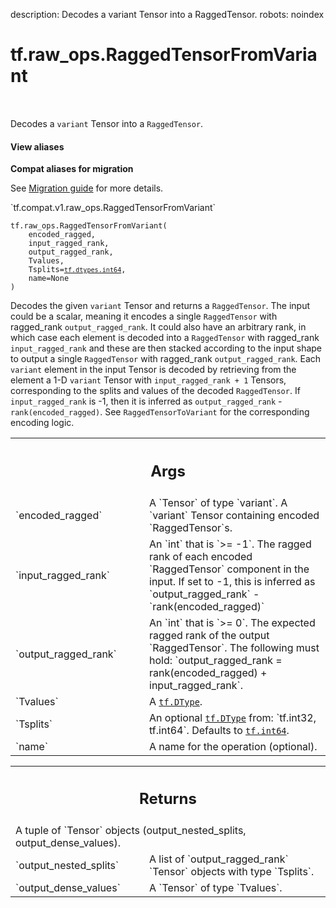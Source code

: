 description: Decodes a variant Tensor into a RaggedTensor.
robots: noindex

# tf.raw_ops.RaggedTensorFromVariant

<!-- Insert buttons and diff -->

<table class="tfo-notebook-buttons tfo-api nocontent" align="left">

</table>



Decodes a `variant` Tensor into a `RaggedTensor`.


<section class="expandable">
  <h4 class="showalways">View aliases</h4>
  <p>
<b>Compat aliases for migration</b>
<p>See
<a href="https://www.tensorflow.org/guide/migrate">Migration guide</a> for
more details.</p>
<p>`tf.compat.v1.raw_ops.RaggedTensorFromVariant`</p>
</p>
</section>

<pre class="devsite-click-to-copy prettyprint lang-py tfo-signature-link">
<code>tf.raw_ops.RaggedTensorFromVariant(
    encoded_ragged,
    input_ragged_rank,
    output_ragged_rank,
    Tvalues,
    Tsplits=<a href="../../tf/dtypes.md#int64"><code>tf.dtypes.int64</code></a>,
    name=None
)
</code></pre>



<!-- Placeholder for "Used in" -->

Decodes the given `variant` Tensor and returns a `RaggedTensor`. The input
could be a scalar, meaning it encodes a single `RaggedTensor` with ragged_rank
`output_ragged_rank`. It could also have an arbitrary rank, in which case each
element is decoded into a `RaggedTensor` with ragged_rank `input_ragged_rank`
and these are then stacked according to the input shape to output a single
`RaggedTensor` with ragged_rank `output_ragged_rank`. Each `variant` element in
the input Tensor is decoded by retrieving from the element a 1-D `variant`
Tensor with `input_ragged_rank + 1` Tensors, corresponding to the splits and
values of the decoded `RaggedTensor`. If `input_ragged_rank` is -1, then it is
inferred as `output_ragged_rank` - `rank(encoded_ragged)`. See
`RaggedTensorToVariant` for the corresponding encoding logic.

<!-- Tabular view -->
 <table class="responsive fixed orange">
<colgroup><col width="214px"><col></colgroup>
<tr><th colspan="2"><h2 class="add-link">Args</h2></th></tr>

<tr>
<td>
`encoded_ragged`<a id="encoded_ragged"></a>
</td>
<td>
A `Tensor` of type `variant`.
A `variant` Tensor containing encoded `RaggedTensor`s.
</td>
</tr><tr>
<td>
`input_ragged_rank`<a id="input_ragged_rank"></a>
</td>
<td>
An `int` that is `>= -1`.
The ragged rank of each encoded `RaggedTensor` component in the input. If set to
-1, this is inferred as `output_ragged_rank` - `rank(encoded_ragged)`
</td>
</tr><tr>
<td>
`output_ragged_rank`<a id="output_ragged_rank"></a>
</td>
<td>
An `int` that is `>= 0`.
The expected ragged rank of the output `RaggedTensor`. The following must hold:
`output_ragged_rank = rank(encoded_ragged) + input_ragged_rank`.
</td>
</tr><tr>
<td>
`Tvalues`<a id="Tvalues"></a>
</td>
<td>
A <a href="../../tf/dtypes/DType.md"><code>tf.DType</code></a>.
</td>
</tr><tr>
<td>
`Tsplits`<a id="Tsplits"></a>
</td>
<td>
An optional <a href="../../tf/dtypes/DType.md"><code>tf.DType</code></a> from: `tf.int32, tf.int64`. Defaults to <a href="../../tf.md#int64"><code>tf.int64</code></a>.
</td>
</tr><tr>
<td>
`name`<a id="name"></a>
</td>
<td>
A name for the operation (optional).
</td>
</tr>
</table>



<!-- Tabular view -->
 <table class="responsive fixed orange">
<colgroup><col width="214px"><col></colgroup>
<tr><th colspan="2"><h2 class="add-link">Returns</h2></th></tr>
<tr class="alt">
<td colspan="2">
A tuple of `Tensor` objects (output_nested_splits, output_dense_values).
</td>
</tr>
<tr>
<td>
`output_nested_splits`<a id="output_nested_splits"></a>
</td>
<td>
A list of `output_ragged_rank` `Tensor` objects with type `Tsplits`.
</td>
</tr><tr>
<td>
`output_dense_values`<a id="output_dense_values"></a>
</td>
<td>
A `Tensor` of type `Tvalues`.
</td>
</tr>
</table>

